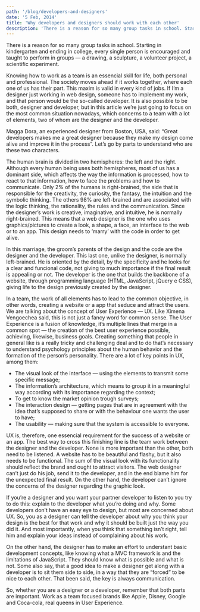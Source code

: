 ```yaml
---
path: '/blog/developers-and-designers'
date: '5 Feb, 2014'
title: 'Why developers and designers should work with each other'
description: 'There is a reason for so many group tasks in school. Starting in kindergarten and ending in college, every single person is encouraged and taught to perform in groups — a drawing, a sculpture, a volunteer project, a scientific experiment.'
---
```


There is a reason for so many group tasks in school. Starting in kindergarten and ending in college, every single person is encouraged and taught to perform in groups — a drawing, a sculpture, a volunteer project, a scientific experiment.

Knowing how to work as a team is an essencial skill for life, both personal and professional. The society moves ahead if it works together, where each one of us has their part. This maxim is valid in every kind of jobs. If I’m a designer just working in web design, someone has to implement my work, and that person would be the so-called developer. It is also possible to be both, designer and developer, but in this article we’re just going to focus on the most common situation nowadays, which concerns to a team with a lot of elements, two of whom are the designer and the developer.

Magga Dora, an experienced designer from Boston, USA, said: “Great developers makes me a great designer because they make my design come alive and improve it in the process”. Let’s go by parts to understand who are these two characters.

The human brain is divided in two hemispheres: the left and the right. Although every human being uses both hemispheres, most of us has a dominant side, which affects the way the information is processed, how to react to that information, how to face the problems and how to communicate. Only 2% of the humans is right-brained, the side that is responsible for the creativity, the curiosity, the fantasy, the intuition and the symbolic thinking. The others 98% are left-brained and are associated with the logic thinking, the rationality, the rules and the communication. Since the designer’s work is creative, imaginative, and intuitive, he is normally right-brained. This means that a web designer is the one who uses graphics/pictures to create a look, a shape, a face, an interface to the web or to an app. This design needs to ‘marry’ with the code in order to get alive.

In this marriage, the groom’s parents of the design and the code are the designer and the developer. This last one, unlike the designer, is normally left-brained. He is oriented by the detail, by the specificity and he looks for a clear and funcional code, not giving to much importance if the final result is appealing or not. The developer is the one that builds the backbone of a website, through programming language (HTML, JavaScript, jQuery e CSS), giving life to the design previously created by the designer.

In a team, the work of all elements has to lead to the common objective, in other words, creating a website or a app that seduce and attract the users. We are talking about the concept of User Experience — UX. Like Ximena Vengoechea said, this is not just a fancy word for common sense. The User Experience is a fusion of knowledge, it’s multiple lines that merge in a common spot — the creation of the best user experience possible, achieving, likewise, business goals. Creating something that people in general like is a really tricky and challenging deal and to do that’s necessary to understand psychology principles about the human behavior and the formation of the person’s personality. There are a lot of key points in UX, among them:

* The visual look of the interface — using the elements to transmit some specific message;
* The information’s architecture, which means to group it in a meaningful way according with its importance regarding the context;
* To get to know the market opinion trough surveys;
* The interaction design — getting pages that are in agreement with the idea that’s supposed to share or with the behaviour one wants the user to have;
* The usability — making sure that the system is accessible to everyone.

UX is, therefore, one essencial requirement for the success of a website or an app. The best way to cross this finishing line is the team work between the designer and the developer. None is more important than the other, both need to be listened. A website has to be beautiful and flashy, but it also needs to be functional. The sum of the visual look with its functionality should reflect the brand and ought to attract visitors. The web designer can’t just do his job, send it to the developer, and in the end blame him for the unexpected final result. On the other hand, the developer can’t ignore the concerns of the designer regarding the graphic look.

If you’re a designer and you want your partner developer to listen to you try to do this: explain to the developer what you’re doing and why. Some developers don’t have an easy eye to design, but most are concerned about UX. So, you as a designer can tell the developer about why you think your design is the best for that work and why it should be built just the way you did it. And most importantly, when you think that something isn’t right, tell him and explain your ideas instead of complaining about his work.

On the other hand, the designer has to make an effort to understant basic development concepts, like knowing what a MVC framework is and the limitations of JavaScript. They should know what is possible and what is not. Some also say, that a good idea to make a designer get along with a developer is to sit them side to side, in a way that they are “forced” to be nice to each other. That been said, the key is always communication.

So, whether you are a designer or a developer, remember that both parts are important. Work as a team focused brands like Apple, Disney, Google and Coca-cola, real queens in User Experience.